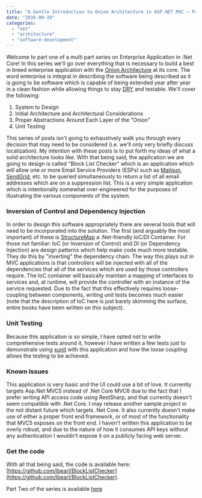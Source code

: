 ```yaml
---
title: "A Gentle Introduction to Onion Architecture in ASP.NET MVC – Part 1"
date: "2016-09-19"
categories: 
  - "net"
  - "architecture"
  - "software-development"
---
```


Welcome to part one of a multi part series on Enterprise Application in .Net Core! In this series we'll go over everything that is necessary to build a best in breed enterprise application with the [Onion Architecture](http://jeffreypalermo.com/blog/the-onion-architecture-part-1/) at its core. The word enterprise is integral in describing the software being described as it is going to be software which is capable of being extended year after year in a clean fashion while allowing things to stay [DRY](https://en.wikipedia.org/wiki/Don%27t_repeat_yourself) and testable. We'll cover the following:

1. System to Design
2. Initial Architecture and Architectural Considerations
3. Proper Abstractions Around Each Layer of the "Onion"
4. Unit Testing

This series of posts isn't going to exhaustively walk you through every decision that may need to be considered (i.e. we'll only very briefly discuss localization). My intention with these posts is to put forth my ideas of what a solid architecture looks like. With that being said, the application we are going to design is called "Block List Checker" which is an application which will allow one or more Email Service Providers (ESPs) such as [Mailgun](https://www.mailgun.com), [SendGrid](https://www.sendgrid.com), etc. to be queried simultaneously to return a list of all email addresses which are on a suppression list. This is a very simple application which is intentionally somewhat over-engineered for the purposes of illustrating the various components of the system.

### Inversion of Control and Dependency Injection

In order to design this software appropriately there are several tools that will need to be incorporated into the solution. The first (and arguably the most important) of these is [StructureMap](http://structuremap.github.io/) a .Net-friendly IoC/DI Container. For those not familiar: IoC (or Inversion of Control) and DI (or Dependency Injection) are design patterns which help make code much more testable. They do this by "inverting" the dependency chain. The way this plays out in MVC applications is that controllers will be injected with all of the dependencies that all of the services which are used by those controllers require. The IoC container will basically maintain a mapping of interfaces to services and, at runtime, will provide the controller with an instance of the service requested. Due to the fact that this effectively requires loose-coupling between components, writing unit tests becomes much easier (note that the description of IoC here is just barely skimming the surface, entire books have been written on this subject).

### Unit Testing

Because this application is so simple, I have opted not to write comprehensive tests around it, however I have written a few tests just to demonstrate using [xunit](https://xunit.github.io/) with this application and how the loose coupling allows the testing to be achieved.

### Known Issues

This application is very basic and the UI could use a bit of love. It currently targets Asp.Net MVC5 instead of .Net Core MVC6 due to the fact that I prefer writing API access code using RestSharp, and that currently doesn't seem compatible with .Net Core. I may release another sample project in the not distant future which targets .Net Core. It also currently doesn't make use of either a proper front end framework, or of most of the functionality that MVC5 exposes on the front end. I haven't written this application to be overly robust, and due to the nature of how it consumes API keys without any authentication I wouldn't expose it on a publicly facing web server.

### Get the code

With all that being said, the code is available here: [https://github.com/lbearl/BlockListChecker](https://github.com/lbearl/BlockListChecker).

Part Two of the series is available [here](/2016/10/gentle-introduction-2)
